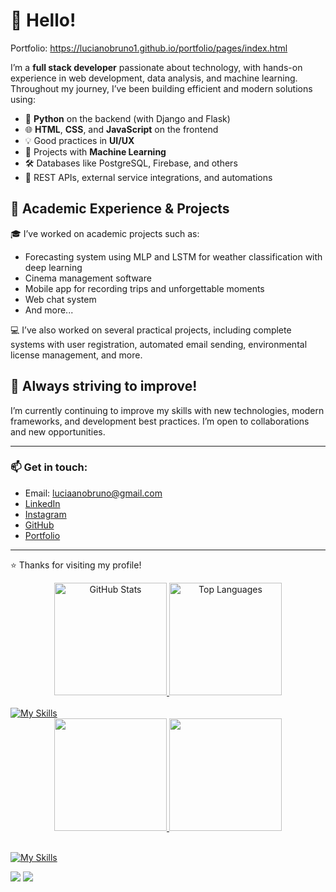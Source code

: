
<h1>👋 Hello!</h1>

<p>Portfolio: <a href="https://lucianobruno1.github.io/portfolio/pages/index.html" target="_blank">https://lucianobruno1.github.io/portfolio/pages/index.html</a></p>

<p>I’m a <strong>full stack developer</strong> passionate about technology, with hands-on experience in web development, data analysis, and machine learning. Throughout my journey, I’ve been building efficient and modern solutions using:</p>

<ul>
  <li>🐍 <strong>Python</strong> on the backend (with Django and Flask)</li>
  <li>🌐 <strong>HTML</strong>, <strong>CSS</strong>, and <strong>JavaScript</strong> on the frontend</li>
  <li>💡 Good practices in <strong>UI/UX</strong></li>
  <li>🧠 Projects with <strong>Machine Learning</strong></li>
  <li>🛠️ Databases like PostgreSQL, Firebase, and others</li>
  <li>🔧 REST APIs, external service integrations, and automations</li>
</ul>

<h2>💼 Academic Experience & Projects</h2>

<p>🎓 I’ve worked on academic projects such as:</p>
<ul>
  <li>Forecasting system using MLP and LSTM for weather classification with deep learning</li>
  <li>Cinema management software</li>
  <li>Mobile app for recording trips and unforgettable moments</li>
  <li>Web chat system</li>
  <li>And more...</li>
</ul>

<p>💻 I’ve also worked on several practical projects, including complete systems with user registration, automated email sending, environmental license management, and more.</p>

<h2>🚀 Always striving to improve!</h2>

<p>I’m currently continuing to improve my skills with new technologies, modern frameworks, and development best practices. I’m open to collaborations and new opportunities.</p>

<hr>

<h3>📫 Get in touch:</h3>

<ul>
  <li>Email: <a href="mailto:luciaanobruno@gmail.com">luciaanobruno@gmail.com</a></li>
  <li><a href="https://www.linkedin.com/in/luciano-bruno-8b2730235/" target="_blank">LinkedIn</a></li>
  <li><a href="https://www.instagram.com/luciaano_bruno" target="_blank">Instagram</a></li>
  <li><a href="https://github.com/LucianoBruno1" target="_blank">GitHub</a></li>
  <li><a href="https://lucianobruno1.github.io/portfolio/pages/index.html" target="_blank">Portfolio</a></li>
</ul>

<hr>

<p>⭐ Thanks for visiting my profile!</p>

<div align="center">
  <a href="https://github.com/LucianoBruno1">
    <img height="180em" src="https://github-readme-stats.vercel.app/api?username=LucianoBruno1&show_icons=true&theme=dark&include_all_commits=true&count_private=true" alt="GitHub Stats"/>
    <img height="180em" src="https://github-readme-stats.vercel.app/api/top-langs/?username=LucianoBruno1&layout=compact&langs_count=7&theme=dark" alt="Top Languages"/>
  </a>
</div>

<div style="display: inline_block"><br>
  <a href="https://skillicons.dev">
    <img src="https://skillicons.dev/icons?i=java,spring,html,css,cs,dotnet,git,github,mysql,postgres,py,js,django,kotlin,androidstudio" alt="My Skills"/>
  </a>
</div>

</body>
</html>


<div align="center">
  <a href="https://github.com/LucianoBruno1">
  <img height="180em" src="https://github-readme-stats.vercel.app/api?username=LucianoBruno1&show_icons=true&theme=dark&include_all_commits=true&count_private=true"/>
  <img height="180em" src="https://github-readme-stats.vercel.app/api/top-langs/?username=LucianoBruno1&layout=compact&langs_count=7&theme=dark"/>
</div>

<div style="display: inline_block"><br>
  
  [![My Skills](https://skillicons.dev/icons?i=java,spring,html,css,cs,dotnet,git,github,mysql,postgres,py,js,django,kotlin,androidstudio)](https://skillicons.dev)
  </div>
  

  
  <div> 

  <a href = "mailto:luciaanobruno@gmail.com"><img src="https://img.shields.io/badge/Gmail-D14836?style=for-the-badge&logo=gmail&logoColor=white" target="_blank"></a>
  <a href="https://www.linkedin.com/in/luciano-bruno-8b2730235/" target="_blank"><img src="https://img.shields.io/badge/-LinkedIn-%230077B5?style=for-the-badge&logo=linkedin&logoColor=white" target="_blank"></a> 
   

    
</div>
